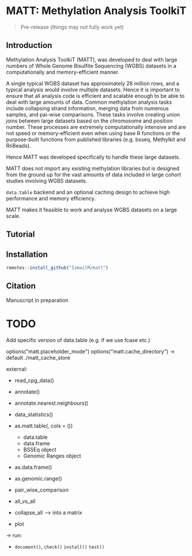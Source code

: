 # MATT: Methylation Analysis ToolkiT

> Pre-release (things may not fully work yet)

## Introduction


Methylation Analysis ToolkiT (MATT), was developed to deal with large numbers of Whole Genome Bisulfite Sequencing (WGBS) datasets in a computationally and memory-efficient manner.

A single typical WGBS dataset has approximately 28 million rows, and a typical analysis would involve multiple datasets. Hence it is important to ensure that all analysis code is efficient and scalable enough to be able to deal with large amounts of data. Common methylation analysis tasks include collapsing strand information, merging data from numerous samples, and pai-wise comparisons. These tasks involve creating union joins between large datasets based on the chromosome and position number. These processes are extremely computationally intensive and are not speed or memory-efficient even when using base R functions or the purpose-built functions from published libraries (e.g. bsseq, Methylkit and RnBeads).

Hence MATT was developed specifically to handle these large datasets.

MATT does not import any existing methylation libraries but is designed from the ground up for the vast amounts of data included in large cohort studies involving WGBS datasets.

`data.table` backend and an optional caching design to achieve high performance and memory efficiency.

MATT makes it feasible to work and analyse WGBS datasets on a large scale.


## Tutorial




## Installation 

```r
remotes::install_github("IsmailM/matt")
```

## Citation

Manuscript in preparation




# TODO
Add specific version of data.table (e.g. if we use fcase etc.)

options("matt.placeholder_mode")
options("matt.cache_directory") -> default ./matt_cache_store


external: 
* read_cpg_data()

* annotate()
* annotate.nearest.neighbours()

* data_statistics()



* as.matt.table(, cols = ())
  * data.table
  * data.frame
  * BSSEq object
  * Genomic Ranges object
* as.data.frame()
* as.genomic.range()

* pair_wise_comparison
* all_vs_all
* collapse_all --> into a matrix

* plot

-> run:
- `document()`, `check()` `install()` `test()`


